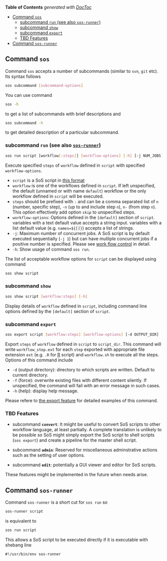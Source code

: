 <!-- START doctoc generated TOC please keep comment here to allow auto update -->
<!-- DON'T EDIT THIS SECTION, INSTEAD RE-RUN doctoc TO UPDATE -->
**Table of Contents**  *generated with [DocToc](https://github.com/thlorenz/doctoc)*

- [Command `sos`](#command-sos)
  - [subcommand `run` (see also `sos-runner`)](#subcommand-run-see-also-sos-runner)
  - [subcommand `show`](#subcommand-show)
  - [subcommand `export`](#subcommand-export)
  - [TBD Features](#tbd-features)
- [Command `sos-runner`](#command-sos-runner)

<!-- END doctoc generated TOC please keep comment here to allow auto update -->

## Command `sos`
Command `sos` accepts a number of subcommands (similar to `svn`, `git` etc). Its syntax follows

```bash
sos subcommand [subcommand-options]
```

You can use command

```bash
sos -h
```

to get a list of subcommands with brief descriptions and

```bash
sos subcommand -h
```

to get detailed description of a particular subcommand.


### subcommand `run` (see also [`sos-runner`](#command-sos-runner))

```bash
sos run script [workflow[:steps]] [workflow-options] [-h] [-j NUM_JOBS]
```

Execute specified `steps` of `workflow` defined in `script` with specified `workflow-options`.

* `script` is a SoS script in [this format](sos_format_v1.md)
* `workflow` is one of the workflows defined in `script`. If left unspecified, the default (unnamed or with name `default`) workflow or the only workflow defined in `script` will be executed.
* `steps` should be prefixed with `:` and can be a comma separated list of `n` (number, specific step), `-n` (up to and include step `n`), `n-` (from step `n`). This option effectively add option `skip` to unspecified steps.
* `workflow-options`: Options defined in the `[default]` section of `script`. variables with a text default value accepts a string input. variables with a list default value (e.g. `names=${[]}`)  accepts a list of strings.
* `-j`: Maximum number of concurrent jobs. A SoS script is by default executed sequentially (`-j 1`) but can have mutliple
  concurrent jobs if a positive number is specified. Please see [work flow control](workflow_control.md) in detail.
* `-h`: Show usage of command `sos run`.

The list of acceptable workflow options for `script` can be displayed using command

```bash
sos show script
```
### subcommand `show`

```bash
sos show script [workflow:steps] [-h]
```

Display details of `workflow` defined in `script`, including command line options defined by the `[default]` section of `script`.

### subcommand `export` 

```bash
sos export script [workflow:steps] [workflow-options] [-d OUTPUT_DIR] [-f] [-h]
```

Export `steps` of `workflow` defined in `script` to `script_dir`. This command will write `workflow_step.ext` for each `step` exported with appropriate file extension `ext` (e.g. `.R` for [R](https://www.r-project.org/) script) and `workflow.sh` to execute all the steps. Options of this command include

*  `-d` (output directory): directory to which scripts are written. Default to current directory.
*  `-f` (force): overwrite existing files with different content silently. If unspecified, the command will fail with an error message in such cases. 
* `-h` (help): display help message.

Please refere to [the export feature](export.md) for detailed examples of this command.

### TBD Features
* subcommand **`convert`**:
  It miight be useful to convert SoS scripts to other workflow language, at least partially. A complete translation is unlikely to be possible so SoS might simply export the SoS script to shell scripts (`sos export`) and create a pipeline for the master shell script. 

* subcommand **`admin`**:
  Reserved for miscellaneous adminstrative actions such as the setting of user options.
  
* subcommand **`edit`**: potentially a GUI viewer and editor for SoS scripts.
 
These features might be implemented in the future when needs arise.

## Command `sos-runner`

Command `sos-runner` is a short cut for ``sos run`` so

```bash
sos-runner script
```

is equivalent to

```bash
sos run script
```

This allows a SoS script to be executed directly if it is executable with shebang line

```
#!/usr/bin/env sos-runner
```


